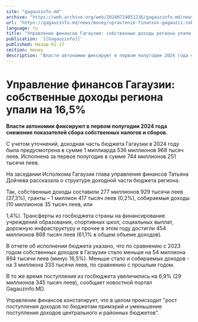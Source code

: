 ```yaml
---
site: "gagauzinfo.md"
archive: "https://web.archive.org/web/20240724051236/gagauzinfo.md/news/money/upravlenie-finansov-gagauzii-sobstvennie-dohodi-regiona-upali-na-165"
url: "https://gagauzinfo.md/news/money/upravlenie-finansov-gagauzii-sobstvennie-dohodi-regiona-upali-na-165"
language: ru
title: "Управление финансов Гагаузии: собственные доходы региона упали на 16,5%"
publication: '[[Gagauzinfo]]'
published: Назад-01-17
section: money
description: "Власти автономии фиксируют в первом полугодии 2024 года снижение показателей сбора собственных налогов и сборов."
---
```


# Управление финансов Гагаузии: собственные доходы региона упали на 16,5%

**Власти автономии фиксируют в первом полугодии 2024 года снижение показателей сбора собственных налогов и сборов.**

С учетом уточнений, доходная часть бюджета Гагаузии в 2024 году была предусмотрена в сумме 1 миллиарда 536 миллионов 968 тысяч леев. Исполнена за первое полугодие в сумме 744 миллионов 251 тысячи леев.

На заседании Исполкома Гагаузии глава управления финансов Татьяна Дойчева рассказала о структуре доходной части бюджета региона.

Так, собственные доходы составили 277 миллионов 929 тысячи леев (37,3%), гранты – 1 миллион 417 тысяч леев (0,2%), собираемые доходы (10 миллионов 35 тысяч леев, или

1,4%). Трансферты из госбюджета страны на финансирование учреждений образования, спортивных школ, социальных выплат, дорожную инфраструктуру и прочее в этом году достигли 454 миллионов 868 тысяч леев (61,1% в общем объеме доходов).

В отчете об исполнении бюджета указано, что по сравнению с 2023 годом собственных доходов в Гагаузии стало меньше на 54 миллиона 894 тысячи леев (минус 16,5%). Меньше стало и собираемых доходов - на 3 миллиона 333 тысячи леев, по сравнению с прошлым годом.

В то же время поступления из госбюджета увеличились на 6,9% (29 миллионов 345 тысяч леев), сообщает новостной портал Gagauzinfo.MD.

Управление финансов констатирует, что в целом происходит "рост поступления доходов по бюджетам примэрий и уменьшение поступления доходов центрального и районных бюджетов".